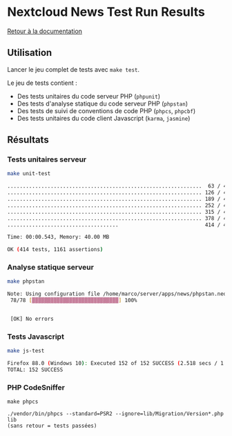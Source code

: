 # Nextcloud News Test Run Results
[Retour à la documentation](/README?id=tests)
## Utilisation
Lancer le jeu complet de tests avec `make test`.

Le jeu de tests contient :
* Des tests unitaires du code serveur PHP (`phpunit`)
* Des tests d'analyse statique du code serveur PHP (`phpstan`)
* Des tests de suivi de conventions de code PHP (`phpcs`, `phpcbf`)
* Des tests unitaires du code client Javascript (`karma`, `jasmine`)

## Résultats

### Tests unitaires serveur


```bash
make unit-test

...............................................................  63 / 414 ( 15%)
............................................................... 126 / 414 ( 30%)
............................................................... 189 / 414 ( 45%)
............................................................... 252 / 414 ( 60%)
............................................................... 315 / 414 ( 76%)
............................................................... 378 / 414 ( 91%)
....................................                            414 / 414 (100%)

Time: 00:00.543, Memory: 40.00 MB

OK (414 tests, 1161 assertions)
```

### Analyse statique serveur

```bash
make phpstan

Note: Using configuration file /home/marco/server/apps/news/phpstan.neon.dist.
 78/78 [▓▓▓▓▓▓▓▓▓▓▓▓▓▓▓▓▓▓▓▓▓▓▓▓▓▓▓▓] 100%


 [OK] No errors
```

### Tests Javascript

```bash
make js-test

Firefox 88.0 (Windows 10): Executed 152 of 152 SUCCESS (2.518 secs / 1.879 secs)
TOTAL: 152 SUCCESS
```

### PHP CodeSniffer

```
make phpcs

./vendor/bin/phpcs --standard=PSR2 --ignore=lib/Migration/Version*.php lib
(sans retour = tests passées)
```
